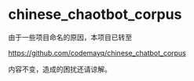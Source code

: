 # chinese_chaotbot_corpus
由于一些项目命名的原因，本项目已转至 

https://github.com/codemayq/chinese_chatbot_corpus

内容不变，造成的困扰还请谅解。
